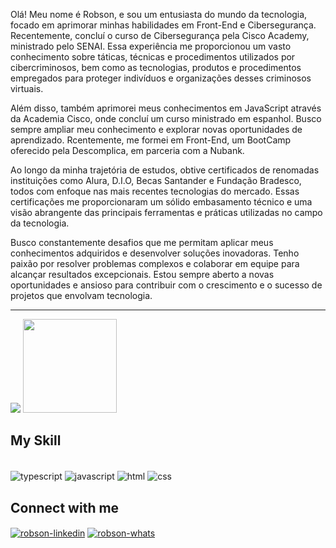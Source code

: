Olá! Meu nome é Robson, e sou um entusiasta do mundo da tecnologia, focado em aprimorar minhas habilidades em Front-End e Cibersegurança. Recentemente, concluí o curso de Cibersegurança pela Cisco Academy, ministrado pelo SENAI. Essa experiência me proporcionou um vasto conhecimento sobre táticas, técnicas e procedimentos utilizados por cibercriminosos, bem como as tecnologias, produtos e procedimentos empregados para proteger indivíduos e organizações desses criminosos virtuais.

Além disso, também aprimorei meus conhecimentos em JavaScript através da Academia Cisco, onde concluí um curso ministrado em espanhol. Busco sempre ampliar meu conhecimento e explorar novas oportunidades de aprendizado. Rcentemente, me formei em Front-End, um BootCamp oferecido pela Descomplica, em parceria com a Nubank.

Ao longo da minha trajetória de estudos, obtive certificados de renomadas instituições como Alura, D.I.O, Becas Santander e Fundação Bradesco, todos com enfoque nas mais recentes tecnologias do mercado. Essas certificações me proporcionaram um sólido embasamento técnico e uma visão abrangente das principais ferramentas e práticas utilizadas no campo da tecnologia.

Busco constantemente desafios que me permitam aplicar meus conhecimentos adquiridos e desenvolver soluções inovadoras. Tenho paixão por resolver problemas complexos e colaborar em equipe para alcançar resultados excepcionais. Estou sempre aberto a novas oportunidades e ansioso para contribuir com o crescimento e o sucesso de projetos que envolvam tecnologia.


<hr>

<div>
<img src="https://github-readme-stats.vercel.app/api?username=androb86&show_icons=true&hide=prs,issues,contribs" /> 
<img height="150cm" src="https://github-readme-stats.vercel.app/api/top-langs/?username=anuraghazra&langs_count=6&layout=compact"/>
</div>

## My Skill
<div style="display: inline_block"><br>
<img align="center" alt ="typescript" src="https://img.shields.io/badge/TypeScript-007ACC?style=for-the-badge&logo=typescript&logoColor=white" />
<img align="center" alt ="javascript" src="https://img.shields.io/badge/JavaScript-F7DF1E?style=for-the-badge&logo=javascript&logoColor=black" />
<img align="center" alt ="html" src="https://img.shields.io/badge/HTML5-E34F26?style=for-the-badge&logo=html5&logoColor=white" />
<img align="center" alt ="css" src="https://img.shields.io/badge/CSS-239120?&style=for-the-badge&logo=css3&logoColor=white" />
</div>


## Connect with me
<div style="display: inline_block"> 
<a href="https://linkedin.com/in/robson-araujo-dev/" target="_blank"><img alt="robson-linkedin" align="center" src="https://img.shields.io/badge/LinkedIn-0077B5?style=for-the-badge&logo=linkedin&logoColor=white" /></a>
<a href="https://wa.me/+5513991553690" target="_blank"><img alt="robson-whats" align="center" src="https://img.shields.io/badge/WhatsApp-25D366?style=for-the-badge&logo=whatsapp&logoColor=white"/></a>
  
</div>
